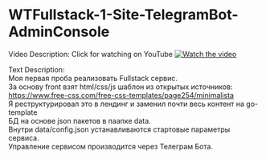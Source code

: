 # WTFullstack-1-Site-TelegramBot-AdminConsole

Video Description:
Click for watching on YouTube
[![Watch the video](https://img.youtube.com/vi/mlLJmS0dBM4/maxresdefault.jpg)](https://www.youtube.com/watch?v=mlLJmS0dBM4&t=503s)

Text Description:<br>
Моя первая проба реализовать Fullstack сервис.<br>
За основу front взят html/css/js шаблон из открытых источников:<br>
https://www.free-css.com/free-css-templates/page254/minimalista<br>
Я реструктурировал это в лендинг и заменил почти весь контент на go-template<br>
БД на основе json пакетов в паапке data.<br>
Внутри data/config.json устанавливаются стартовые параметры сервиса.<br>
  Управление сервисом производится через Телеграм Бота.<br>
